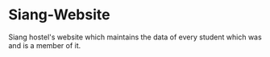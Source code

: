 # Siang-Website
Siang hostel's website which maintains the data of every student which was and is a member of it.

